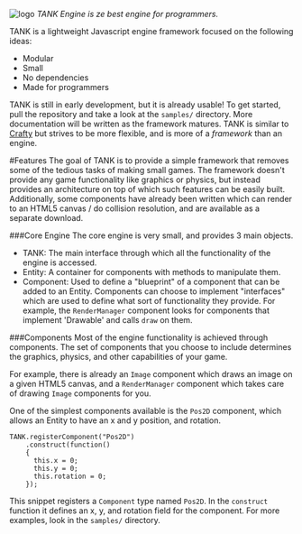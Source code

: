 ![logo](http://i.imgur.com/fktNU1A.png)
*TANK Engine is ze best engine for programmers.*

TANK is a lightweight Javascript engine framework focused on the following ideas:

- Modular
- Small
- No dependencies
- Made for programmers

TANK is still in early development, but it is already usable! To get started, pull the repository and take a look at the `samples/` directory. More documentation will be written as the framework matures. TANK is similar to [Crafty](http://craftyjs.com/) but strives to be more flexible, and is more of a *framework* than an engine.

#Features
The goal of TANK is to provide a simple framework that removes some of the tedious tasks of making small games. The framework doesn't provide any game functionality like graphics or physics, but instead provides an architecture on top of which such features can be easily built. Additionally, some components have already been written which can render to an HTML5 canvas / do collision resolution, and are available as a separate download.

###Core Engine
The core engine is very small, and provides 3 main objects.

- TANK: The main interface through which all the functionality of the engine is accessed.
- Entity: A container for components with methods to manipulate them.
- Component: Used to define a "blueprint" of a component that can be added to an Entity. Components can choose to implement "interfaces" which are used to define what sort of functionality they provide. For example, the `RenderManager` component looks for components that implement 'Drawable' and calls `draw` on them.

###Components
Most of the engine functionality is achieved through components. The set of components that you choose to include determines the graphics, physics, and other capabilities of your game.

For example, there is already an `Image` component which draws an image on a given HTML5 canvas, and a `RenderManager` component which takes care of drawing `Image` components for you.

One of the simplest components available is the `Pos2D` component, which allows an Entity to have an x and y position, and rotation.

    TANK.registerComponent("Pos2D")
        .construct(function()
        {
          this.x = 0;
          this.y = 0;
          this.rotation = 0;
        });

This snippet registers a `Component` type named `Pos2D`. In the `construct` function it defines an x, y, and rotation field for the component. For more examples, look in the `samples/` directory.


